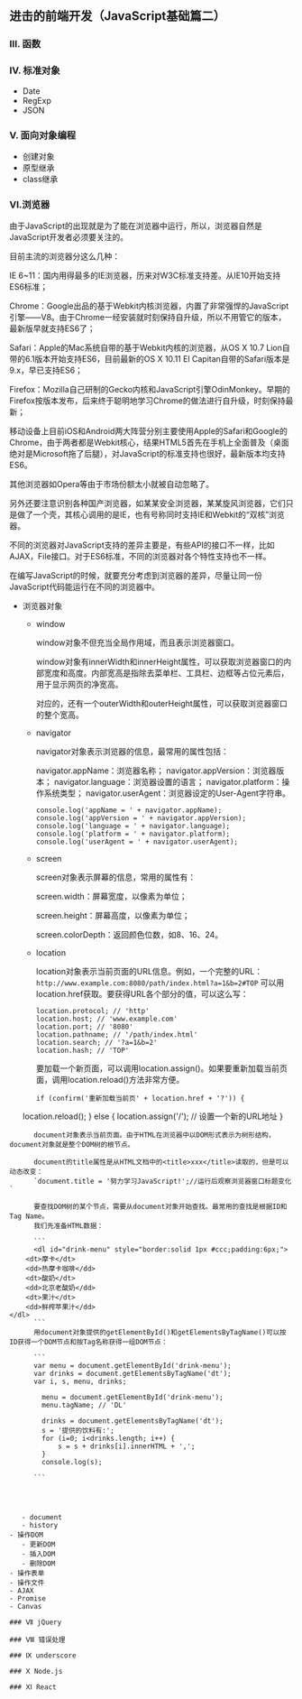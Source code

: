 ## 进击的前端开发（JavaScript基础篇二）

### Ⅲ. 函数
### Ⅳ. 标准对象
- Date
- RegExp
- JSON

### Ⅴ. 面向对象编程
- 创建对象
- 原型继承
- class继承

### Ⅵ.浏览器
由于JavaScript的出现就是为了能在浏览器中运行，所以，浏览器自然是JavaScript开发者必须要关注的。

目前主流的浏览器分这么几种：

IE 6~11：国内用得最多的IE浏览器，历来对W3C标准支持差。从IE10开始支持ES6标准；

Chrome：Google出品的基于Webkit内核浏览器，内置了非常强悍的JavaScript引擎——V8。由于Chrome一经安装就时刻保持自升级，所以不用管它的版本，最新版早就支持ES6了；

Safari：Apple的Mac系统自带的基于Webkit内核的浏览器，从OS X 10.7 Lion自带的6.1版本开始支持ES6，目前最新的OS X 10.11 El Capitan自带的Safari版本是9.x，早已支持ES6；

Firefox：Mozilla自己研制的Gecko内核和JavaScript引擎OdinMonkey。早期的Firefox按版本发布，后来终于聪明地学习Chrome的做法进行自升级，时刻保持最新；

移动设备上目前iOS和Android两大阵营分别主要使用Apple的Safari和Google的Chrome，由于两者都是Webkit核心，结果HTML5首先在手机上全面普及（桌面绝对是Microsoft拖了后腿），对JavaScript的标准支持也很好，最新版本均支持ES6。

其他浏览器如Opera等由于市场份额太小就被自动忽略了。

另外还要注意识别各种国产浏览器，如某某安全浏览器，某某旋风浏览器，它们只是做了一个壳，其核心调用的是IE，也有号称同时支持IE和Webkit的“双核”浏览器。

不同的浏览器对JavaScript支持的差异主要是，有些API的接口不一样，比如AJAX，File接口。对于ES6标准，不同的浏览器对各个特性支持也不一样。

在编写JavaScript的时候，就要充分考虑到浏览器的差异，尽量让同一份JavaScript代码能运行在不同的浏览器中。

- 浏览器对象
   - window
   
      window对象不但充当全局作用域，而且表示浏览器窗口。

      window对象有innerWidth和innerHeight属性，可以获取浏览器窗口的内部宽度和高度。内部宽高是指除去菜单栏、工具栏、边框等占位元素后，用于显示网页的净宽高。
      
      对应的，还有一个outerWidth和outerHeight属性，可以获取浏览器窗口的整个宽高。
   
   - navigator

      navigator对象表示浏览器的信息，最常用的属性包括：

      navigator.appName：浏览器名称；
      navigator.appVersion：浏览器版本；
      navigator.language：浏览器设置的语言；
      navigator.platform：操作系统类型；
      navigator.userAgent：浏览器设定的User-Agent字符串。
      
      ```
      console.log('appName = ' + navigator.appName);
      console.log('appVersion = ' + navigator.appVersion);
      console.log('language = ' + navigator.language);
      console.log('platform = ' + navigator.platform);
      console.log('userAgent = ' + navigator.userAgent);
      ```
 
   - screen

      screen对象表示屏幕的信息，常用的属性有：

      screen.width：屏幕宽度，以像素为单位；
      
      screen.height：屏幕高度，以像素为单位；
      
      screen.colorDepth：返回颜色位数，如8、16、24。

   - location

      location对象表示当前页面的URL信息。例如，一个完整的URL：
      `http://www.example.com:8080/path/index.html?a=1&b=2#TOP`
      可以用location.href获取。要获得URL各个部分的值，可以这么写：
      
      ```
      location.protocol; // 'http'
      location.host; // 'www.example.com'
      location.port; // '8080'
      location.pathname; // '/path/index.html'
      location.search; // '?a=1&b=2'
      location.hash; // 'TOP'
      ```
      要加载一个新页面，可以调用location.assign()。如果要重新加载当前页面，调用location.reload()方法非常方便。
      
      ```
      if (confirm('重新加载当前页' + location.href + '?')) {
    location.reload();
} else {
    location.assign('/'); // 设置一个新的URL地址
}
```
      document对象表示当前页面。由于HTML在浏览器中以DOM形式表示为树形结构，document对象就是整个DOM树的根节点。

      document的title属性是从HTML文档中的<title>xxx</title>读取的，但是可以动态改变：
      `document.title = '努力学习JavaScript!';//运行后观察浏览器窗口标题变化`
      
      要查找DOM树的某个节点，需要从document对象开始查找。最常用的查找是根据ID和Tag Name。
      我们先准备HTML数据：
      
      ```
      <dl id="drink-menu" style="border:solid 1px #ccc;padding:6px;">
    <dt>摩卡</dt>
    <dd>热摩卡咖啡</dd>
    <dt>酸奶</dt>
    <dd>北京老酸奶</dd>
    <dt>果汁</dt>
    <dd>鲜榨苹果汁</dd>
</dl>
      ```
      用document对象提供的getElementById()和getElementsByTagName()可以按ID获得一个DOM节点和按Tag名称获得一组DOM节点：
      
      ```
      var menu = document.getElementById('drink-menu');
      var drinks = document.getElementsByTagName('dt');
      var i, s, menu, drinks;

		menu = document.getElementById('drink-menu');
		menu.tagName; // 'DL'
		
		drinks = document.getElementsByTagName('dt');
		s = '提供的饮料有:';
		for (i=0; i<drinks.length; i++) {
		    s = s + drinks[i].innerHTML + ',';
		}
		console.log(s);

      ```

      

      
   - document
   - history
- 操作DOM
   - 更新DOM
   - 插入DOM
   - 删除DOM
- 操作表单
- 操作文件
- AJAX
- Promise
- Canvas

### Ⅶ jQuery

### Ⅷ 错误处理

### Ⅸ underscore

### Ⅹ Node.js

### ⅩⅠ React
